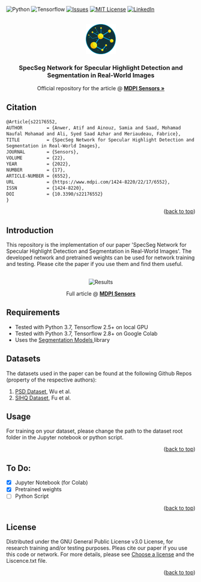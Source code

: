<a name="readme"></a>

<!-- [![Contributors][contributors-shield]][contributors-url] -->
![Python][python-shield]
![Tensorflow][tf-shield]
[![Issues][issues-shield]][issues-url]
[![MIT License][license-shield]][license-url]
[![LinkedIn][linkedin-shield]][linkedin-url]
<!-- [![Stargazers][stars-shield]][stars-url] -->

<!-- PROJECT LOGO -->
<br />
<div align="center">
    <img src="SpecSeg_logo.png" alt="Logo" width="80" height="80">
  </a>
  <h3 align="center">SpecSeg Network for Specular Highlight Detection and Segmentation in Real-World Images</h3>

  <p align="center">
    Official repository for the article @ <a href="https://www.mdpi.com/1424-8220/22/17/6552"><strong>MDPI Sensors »</strong></a>
    <br />
  </p>
</div>


<!-- ABOUT THE PROJECT -->
## Citation

```
@Article{s22176552,
AUTHOR         = {Anwer, Atif and Ainouz, Samia and Saad, Mohamad Naufal Mohamad and Ali, Syed Saad Azhar and Meriaudeau, Fabrice},
TITLE          = {SpecSeg Network for Specular Highlight Detection and Segmentation in Real-World Images},
JOURNAL        = {Sensors},
VOLUME         = {22},
YEAR           = {2022},
NUMBER         = {17},
ARTICLE-NUMBER = {6552},
URL            = {https://www.mdpi.com/1424-8220/22/17/6552},
ISSN           = {1424-8220},
DOI            = {10.3390/s22176552}
}
```
<p align="right">(<a href="#readme-top">back to top</a>)</p>


<!-- GETTING STARTED -->
## Introduction

This repository is the implementation of our paper 'SpecSeg Network for Specular Highlight Detection and Segmentation in Real-World Images'. The developed network and pretrained weights can be used for network training and testing. Please cite the paper if you use them and find them useful.

<br />
<div align="center">
    <img src="https://www.mdpi.com/sensors/sensors-22-06552/article_deploy/html/images/sensors-22-06552-g006.png" alt="Results" width="750" height="250">
  </a>
  <p align="center">
    Full article @ <a href="https://www.mdpi.com/1424-8220/22/17/6552"><strong>MDPI Sensors</strong></a>
    <br />
  </p>
</div>

## Requirements
- Tested with Python 3.7, Tensorflow 2.5+ on local GPU
- Tested with Python 3.7, Tensorflow 2.8+ on Google Colab
- Uses the <a href="https://github.com/qubvel/segmentation_models">Segmentation Models </a> library

## Datasets
The datasets used in the paper can be found at the following Github Repos (property of the respective authors):
1. <a href="https://github.com/jianweiguo/SpecularityNet-PSD">PSD Dataset</a>, Wu et al.
2. <a href="https://github.com/fu123456/SHIQ">SIHQ Dataset</a>, Fu et al.

<!-- USAGE EXAMPLES -->
## Usage
For training on your dataset, please change the path to the dataset root folder in the Jupyter notebook or python script.

<p align="right">(<a href="#readme-top">back to top</a>)</p>



<!-- ROADMAP -->
## To Do:

- [x] Jupyter Notebook (for Colab)
- [x] Pretrained weights
- [ ] Python Script

<p align="right">(<a href="#readme-top">back to top</a>)</p>


<!-- LICENSE -->
## License
Distributed under the GNU General Public License v3.0 License, for research training and/or testing purposes. Pleas cite our paper if you use this code or network.
For more details, please see [Choose a license](https://choosealicense.com/licenses/gpl-3.0/) and the Liscence.txt file.
<p align="right">(<a href="#readme-top">back to top</a>)</p>

<!-- CONTACT -->
<!-- ## Contact
Atif Anwer - [@your_twitter](https://twitter.com/your_username) - email@example.com
Project Link: [https://github.com/your_username/repo_name](https://github.com/your_username/repo_name)
<p align="right">(<a href="#readme-top">back to top</a>)</p> -->


<!-- ACKNOWLEDGMENTS -->
<!-- ## Acknowledgments

* [Choose an Open Source License](https://choosealicense.com)
* [GitHub Emoji Cheat Sheet](https://www.webpagefx.com/tools/emoji-cheat-sheet)
* [Malven's Flexbox Cheatsheet](https://flexbox.malven.co/)
* [Malven's Grid Cheatsheet](https://grid.malven.co/)
* [Img Shields](https://shields.io)
* [GitHub Pages](https://pages.github.com)
* [Font Awesome](https://fontawesome.com)
* [React Icons](https://react-icons.github.io/react-icons/search) -->




<!-- MARKDOWN LINKS & IMAGES -->
[python-shield]: https://img.shields.io/badge/Python-3.7-blue?style=for-the-badge&logo=appveyor
[tf-shield]: https://img.shields.io/badge/Tensorflow-2.8-orange?style=for-the-badge&logo=appveyor

[issues-shield]: https://img.shields.io/github/issues/Atif-Anwer/SpecSeg?style=for-the-badge
[issues-url]: https://github.com/Atif-Anwer/SpecSeg/issues
[license-shield]: https://img.shields.io/badge/License-CC-brightgreen?style=for-the-badge
[license-url]: https://github.com/othneildrew/Best-README-Template/blob/master/LICENSE.txt
[linkedin-shield]: https://img.shields.io/badge/-LinkedIn-black.svg?style=for-the-badge&logo=linkedin&colorB=555
[linkedin-url]: https://www.linkedin.com/in/atifanwer/

<!-- Soruce: https://github.com/othneildrew/Best-README-Template/pull/73 -->